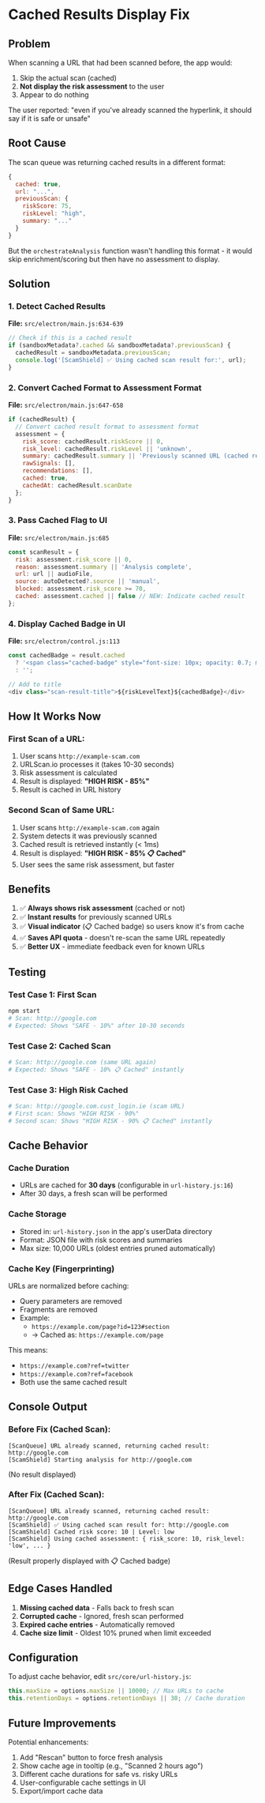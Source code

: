 # Cached Results Display Fix

## Problem
When scanning a URL that had been scanned before, the app would:
1. Skip the actual scan (cached)
2. **Not display the risk assessment** to the user
3. Appear to do nothing

The user reported: "even if you've already scanned the hyperlink, it should say if it is safe or unsafe"

## Root Cause
The scan queue was returning cached results in a different format:
```javascript
{
  cached: true,
  url: "...",
  previousScan: {
    riskScore: 75,
    riskLevel: "high",
    summary: "..."
  }
}
```

But the `orchestrateAnalysis` function wasn't handling this format - it would skip enrichment/scoring but then have no assessment to display.

## Solution

### 1. Detect Cached Results
**File:** `src/electron/main.js:634-639`
```javascript
// Check if this is a cached result
if (sandboxMetadata?.cached && sandboxMetadata?.previousScan) {
  cachedResult = sandboxMetadata.previousScan;
  console.log('[ScamShield] ✅ Using cached scan result for:', url);
}
```

### 2. Convert Cached Format to Assessment Format
**File:** `src/electron/main.js:647-658`
```javascript
if (cachedResult) {
  // Convert cached result format to assessment format
  assessment = {
    risk_score: cachedResult.riskScore || 0,
    risk_level: cachedResult.riskLevel || 'unknown',
    summary: cachedResult.summary || 'Previously scanned URL (cached result)',
    rawSignals: [],
    recommendations: [],
    cached: true,
    cachedAt: cachedResult.scanDate
  };
}
```

### 3. Pass Cached Flag to UI
**File:** `src/electron/main.js:685`
```javascript
const scanResult = {
  risk: assessment.risk_score || 0,
  reason: assessment.summary || 'Analysis complete',
  url: url || audioFile,
  source: autoDetected?.source || 'manual',
  blocked: assessment.risk_score >= 70,
  cached: assessment.cached || false // NEW: Indicate cached result
};
```

### 4. Display Cached Badge in UI
**File:** `src/electron/control.js:113`
```javascript
const cachedBadge = result.cached
  ? '<span class="cached-badge" style="font-size: 10px; opacity: 0.7; margin-left: 6px;">📋 Cached</span>'
  : '';

// Add to title
<div class="scan-result-title">${riskLevelText}${cachedBadge}</div>
```

## How It Works Now

### First Scan of a URL:
1. User scans `http://example-scam.com`
2. URLScan.io processes it (takes 10-30 seconds)
3. Risk assessment is calculated
4. Result is displayed: **"HIGH RISK - 85%"**
5. Result is cached in URL history

### Second Scan of Same URL:
1. User scans `http://example-scam.com` again
2. System detects it was previously scanned
3. Cached result is retrieved instantly (< 1ms)
4. Result is displayed: **"HIGH RISK - 85% 📋 Cached"**
5. User sees the same risk assessment, but faster

## Benefits

1. ✅ **Always shows risk assessment** (cached or not)
2. ✅ **Instant results** for previously scanned URLs
3. ✅ **Visual indicator** (📋 Cached badge) so users know it's from cache
4. ✅ **Saves API quota** - doesn't re-scan the same URL repeatedly
5. ✅ **Better UX** - immediate feedback even for known URLs

## Testing

### Test Case 1: First Scan
```bash
npm start
# Scan: http://google.com
# Expected: Shows "SAFE - 10%" after 10-30 seconds
```

### Test Case 2: Cached Scan
```bash
# Scan: http://google.com (same URL again)
# Expected: Shows "SAFE - 10% 📋 Cached" instantly
```

### Test Case 3: High Risk Cached
```bash
# Scan: http://google.com.cust_login.ie (scam URL)
# First scan: Shows "HIGH RISK - 90%"
# Second scan: Shows "HIGH RISK - 90% 📋 Cached" instantly
```

## Cache Behavior

### Cache Duration
- URLs are cached for **30 days** (configurable in `url-history.js:16`)
- After 30 days, a fresh scan will be performed

### Cache Storage
- Stored in: `url-history.json` in the app's userData directory
- Format: JSON file with risk scores and summaries
- Max size: 10,000 URLs (oldest entries pruned automatically)

### Cache Key (Fingerprinting)
URLs are normalized before caching:
- Query parameters are removed
- Fragments are removed
- Example:
  - `https://example.com/page?id=123#section`
  - → Cached as: `https://example.com/page`

This means:
- `https://example.com?ref=twitter`
- `https://example.com?ref=facebook`
- Both use the same cached result

## Console Output

### Before Fix (Cached Scan):
```
[ScanQueue] URL already scanned, returning cached result: http://google.com
[ScamShield] Starting analysis for http://google.com
```
(No result displayed)

### After Fix (Cached Scan):
```
[ScanQueue] URL already scanned, returning cached result: http://google.com
[ScamShield] ✅ Using cached scan result for: http://google.com
[ScamShield] Cached risk score: 10 | Level: low
[ScamShield] Using cached assessment: { risk_score: 10, risk_level: 'low', ... }
```
(Result properly displayed with 📋 Cached badge)

## Edge Cases Handled

1. **Missing cached data** - Falls back to fresh scan
2. **Corrupted cache** - Ignored, fresh scan performed
3. **Expired cache entries** - Automatically removed
4. **Cache size limit** - Oldest 10% pruned when limit exceeded

## Configuration

To adjust cache behavior, edit `src/core/url-history.js`:

```javascript
this.maxSize = options.maxSize || 10000; // Max URLs to cache
this.retentionDays = options.retentionDays || 30; // Cache duration
```

## Future Improvements

Potential enhancements:
1. Add "Rescan" button to force fresh analysis
2. Show cache age in tooltip (e.g., "Scanned 2 hours ago")
3. Different cache durations for safe vs. risky URLs
4. User-configurable cache settings in UI
5. Export/import cache data
